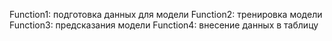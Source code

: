 Function1: подготовка данных для модели
Function2: тренировка модели
Function3: предсказания модели
Function4: внесение данных в таблицу